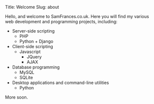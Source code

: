 Title: Welcome
Slug: about

Hello, and welcome to SamFrances.co.uk. Here you will find my various web development and programming projects, including:

* Server-side scripting
    - PHP
    - Python + Django
* Client-side scripting
    - Javascript
        * JQuery
        * AJAX
* Database programming
    - MySQL
    - SQLite
* Desktop applications and command-line utilities
    - Python

More soon.
